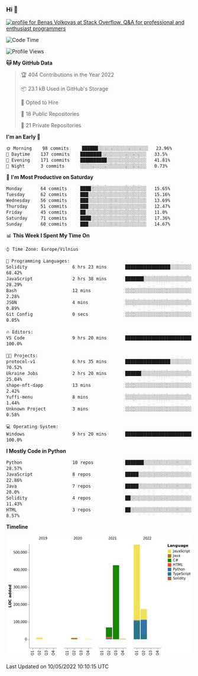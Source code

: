 ### Hi 👋
<a href="https://stackoverflow.com/users/14954249/benas-volkovas"><img src="https://stackoverflow.com/users/flair/14954249.png?theme=dark" width="208" height="58" alt="profile for Benas Volkovas at Stack Overflow, Q&amp;A for professional and enthusiast programmers" title="profile for Benas Volkovas at Stack Overflow, Q&amp;A for professional and enthusiast programmers"></a>

<!--START_SECTION:waka-->
![Code Time](http://img.shields.io/badge/Code%20Time-683%20hrs%2052%20mins-blue)

![Profile Views](http://img.shields.io/badge/Profile%20Views-10-blue)

**🐱 My GitHub Data** 

> 🏆 404 Contributions in the Year 2022
 > 
> 📦 23.1 kB Used in GitHub's Storage 
 > 
> 💼 Opted to Hire
 > 
> 📜 18 Public Repositories 
 > 
> 🔑 21 Private Repositories  
 > 
**I'm an Early 🐤** 

```text
🌞 Morning    98 commits     ██████░░░░░░░░░░░░░░░░░░░   23.96% 
🌆 Daytime    137 commits    ████████░░░░░░░░░░░░░░░░░   33.5% 
🌃 Evening    171 commits    ██████████░░░░░░░░░░░░░░░   41.81% 
🌙 Night      3 commits      ░░░░░░░░░░░░░░░░░░░░░░░░░   0.73%

```
📅 **I'm Most Productive on Saturday** 

```text
Monday       64 commits     ████░░░░░░░░░░░░░░░░░░░░░   15.65% 
Tuesday      62 commits     ███░░░░░░░░░░░░░░░░░░░░░░   15.16% 
Wednesday    56 commits     ███░░░░░░░░░░░░░░░░░░░░░░   13.69% 
Thursday     51 commits     ███░░░░░░░░░░░░░░░░░░░░░░   12.47% 
Friday       45 commits     ██░░░░░░░░░░░░░░░░░░░░░░░   11.0% 
Saturday     71 commits     ████░░░░░░░░░░░░░░░░░░░░░   17.36% 
Sunday       60 commits     ███░░░░░░░░░░░░░░░░░░░░░░   14.67%

```


📊 **This Week I Spent My Time On** 

```text
⌚︎ Time Zone: Europe/Vilnius

💬 Programming Languages: 
Solidity                 6 hrs 23 mins       █████████████████░░░░░░░░   68.42% 
JavaScript               2 hrs 38 mins       ███████░░░░░░░░░░░░░░░░░░   28.29% 
Bash                     12 mins             ░░░░░░░░░░░░░░░░░░░░░░░░░   2.28% 
JSON                     4 mins              ░░░░░░░░░░░░░░░░░░░░░░░░░   0.89% 
Git Config               0 secs              ░░░░░░░░░░░░░░░░░░░░░░░░░   0.05%

🔥 Editors: 
VS Code                  9 hrs 20 mins       █████████████████████████   100.0%

🐱‍💻 Projects: 
protocol-v1              6 hrs 35 mins       █████████████████░░░░░░░░   70.52% 
Ukraine Jobs             2 hrs 20 mins       ██████░░░░░░░░░░░░░░░░░░░   25.04% 
shape-nft-dapp           13 mins             ░░░░░░░░░░░░░░░░░░░░░░░░░   2.42% 
Yuffi-menu               8 mins              ░░░░░░░░░░░░░░░░░░░░░░░░░   1.44% 
Unknown Project          3 mins              ░░░░░░░░░░░░░░░░░░░░░░░░░   0.58%

💻 Operating System: 
Windows                  9 hrs 20 mins       █████████████████████████   100.0%

```

**I Mostly Code in Python** 

```text
Python                   10 repos            ███████░░░░░░░░░░░░░░░░░░   28.57% 
JavaScript               8 repos             █████░░░░░░░░░░░░░░░░░░░░   22.86% 
Java                     7 repos             █████░░░░░░░░░░░░░░░░░░░░   20.0% 
Solidity                 4 repos             ██░░░░░░░░░░░░░░░░░░░░░░░   11.43% 
HTML                     3 repos             ██░░░░░░░░░░░░░░░░░░░░░░░   8.57%

```


**Timeline**

![Chart not found](https://raw.githubusercontent.com/BenasVolkovas/BenasVolkovas/main/charts/bar_graph.png) 


 Last Updated on 10/05/2022 10:10:15 UTC
<!--END_SECTION:waka-->
